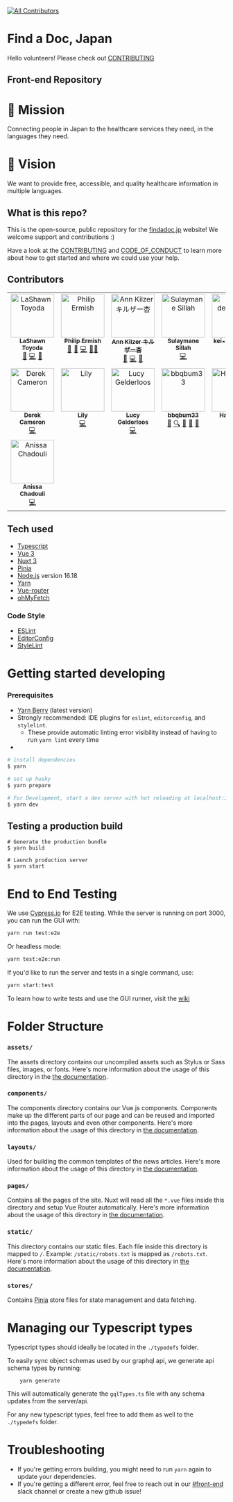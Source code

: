 [![All Contributors](https://img.shields.io/github/all-contributors/ourjapanlife/findadoc-web?color=ee8449&style=for-the-badge)](#contributors)

# Find a Doc, Japan

Hello volunteers! Please check out [CONTRIBUTING](/CONTRIBUTING.md)

## Front-end Repository

# 🧭 Mission

Connecting people in Japan to the healthcare services they need, in the languages they need.

# 🔭 Vision

We want to provide free, accessible, and quality healthcare information in multiple languages.

## What is this repo?

This is the open-source, public repository for the [findadoc.jp](https://findadoc.jp) website! We welcome support and contributions :)

Have a look at the [CONTRIBUTING](/CONTRIBUTING.md) and [CODE_OF_CONDUCT](/CODE_OF_CONDUCT.md) to learn more about how to get started and where we could use your help.

## Contributors

<!-- ALL-CONTRIBUTORS-LIST:START - Do not remove or modify this section -->
<!-- prettier-ignore-start -->
<!-- markdownlint-disable -->
<table>
  <tbody>
    <tr>
      <td align="center" valign="top" width="14.28%"><a href="http://theyokohamalife.com"><img src="https://avatars.githubusercontent.com/u/31802656?v=4?s=100" width="100px;" alt="LaShawn Toyoda"/><br /><sub><b>LaShawn Toyoda</b></sub></a><br /><a href="#ideas-theyokohamalife" title="Ideas, Planning, & Feedback">🤔</a> <a href="https://github.com/ourjapanlife/findadoc-web/commits?author=theyokohamalife" title="Code">💻</a> <a href="#promotion-theyokohamalife" title="Promotion">📣</a></td>
      <td align="center" valign="top" width="14.28%"><a href="http://www.philipermish.com"><img src="https://avatars.githubusercontent.com/u/4411499?v=4?s=100" width="100px;" alt="Philip Ermish"/><br /><sub><b>Philip Ermish</b></sub></a><br /><a href="#ideas-ermish" title="Ideas, Planning, & Feedback">🤔</a> <a href="https://github.com/ourjapanlife/findadoc-web/pulls?q=is%3Apr+reviewed-by%3Aermish" title="Reviewed Pull Requests">👀</a> <a href="https://github.com/ourjapanlife/findadoc-web/commits?author=ermish" title="Code">💻</a> <a href="#mentoring-ermish" title="Mentoring">🧑‍🏫</a></td>
      <td align="center" valign="top" width="14.28%"><a href="http://www.annkilzer.net/"><img src="https://avatars.githubusercontent.com/u/4602369?v=4?s=100" width="100px;" alt="Ann Kilzer キルザー杏"/><br /><sub><b>Ann Kilzer キルザー杏</b></sub></a><br /><a href="https://github.com/ourjapanlife/findadoc-web/commits?author=ann-kilzer" title="Documentation">📖</a> <a href="https://github.com/ourjapanlife/findadoc-web/commits?author=ann-kilzer" title="Code">💻</a> <a href="#projectManagement-ann-kilzer" title="Project Management">📆</a></td>
      <td align="center" valign="top" width="14.28%"><a href="http://sulaymanesillah.netlify.app"><img src="https://avatars.githubusercontent.com/u/99618731?v=4?s=100" width="100px;" alt="Sulaymane Sillah"/><br /><sub><b>Sulaymane Sillah</b></sub></a><br /><a href="https://github.com/ourjapanlife/findadoc-web/commits?author=Tch4lla" title="Code">💻</a></td>
      <td align="center" valign="top" width="14.28%"><a href="https://github.com/kei-design-jp"><img src="https://avatars.githubusercontent.com/u/72494066?v=4?s=100" width="100px;" alt="kei-design-jp"/><br /><sub><b>kei-design-jp</b></sub></a><br /><a href="#design-kei-design-jp" title="Design">🎨</a></td>
      <td align="center" valign="top" width="14.28%"><a href="https://github.com/nasiranebi914"><img src="https://avatars.githubusercontent.com/u/72615859?v=4?s=100" width="100px;" alt="Nasira Nebi"/><br /><sub><b>Nasira Nebi</b></sub></a><br /><a href="https://github.com/ourjapanlife/findadoc-web/commits?author=nasiranebi914" title="Code">💻</a></td>
      <td align="center" valign="top" width="14.28%"><a href="https://github.com/RageZBla"><img src="https://avatars.githubusercontent.com/u/1196871?v=4?s=100" width="100px;" alt="Olivier Lechevalier"/><br /><sub><b>Olivier Lechevalier</b></sub></a><br /><a href="https://github.com/ourjapanlife/findadoc-web/commits?author=RageZBla" title="Code">💻</a></td>
    </tr>
    <tr>
      <td align="center" valign="top" width="14.28%"><a href="https://github.com/deek87"><img src="https://avatars.githubusercontent.com/u/23059797?v=4?s=100" width="100px;" alt="Derek Cameron"/><br /><sub><b>Derek Cameron</b></sub></a><br /><a href="https://github.com/ourjapanlife/findadoc-web/commits?author=deek87" title="Code">💻</a></td>
      <td align="center" valign="top" width="14.28%"><a href="https://github.com/Kumaguro3"><img src="https://avatars.githubusercontent.com/u/82785482?v=4?s=100" width="100px;" alt="Lily"/><br /><sub><b>Lily</b></sub></a><br /><a href="https://github.com/ourjapanlife/findadoc-web/commits?author=Kumaguro3" title="Code">💻</a></td>
      <td align="center" valign="top" width="14.28%"><a href="https://github.com/lucy-gelderloos"><img src="https://avatars.githubusercontent.com/u/68394281?v=4?s=100" width="100px;" alt="Lucy Gelderloos"/><br /><sub><b>Lucy Gelderloos</b></sub></a><br /><a href="https://github.com/ourjapanlife/findadoc-web/commits?author=lucy-gelderloos" title="Code">💻</a></td>
      <td align="center" valign="top" width="14.28%"><a href="https://github.com/bbqbum33"><img src="https://avatars.githubusercontent.com/u/87373820?v=4?s=100" width="100px;" alt="bbqbum33"/><br /><sub><b>bbqbum33</b></sub></a><br /><a href="#business-bbqbum33" title="Business development">💼</a> <a href="#fundingFinding-bbqbum33" title="Funding Finding">🔍</a> <a href="#ideas-bbqbum33" title="Ideas, Planning, & Feedback">🤔</a> <a href="#research-bbqbum33" title="Research">🔬</a> <a href="#talk-bbqbum33" title="Talks">📢</a></td>
      <td align="center" valign="top" width="14.28%"><a href="https://github.com/Haruno10"><img src="https://avatars.githubusercontent.com/u/125802494?v=4?s=100" width="100px;" alt="Haruno10"/><br /><sub><b>Haruno10</b></sub></a><br /><a href="#ideas-Haruno10" title="Ideas, Planning, & Feedback">🤔</a></td>
      <td align="center" valign="top" width="14.28%"><a href="https://github.com/Aya-Yumino"><img src="https://avatars.githubusercontent.com/u/126957811?v=4?s=100" width="100px;" alt="Aya-Yumino"/><br /><sub><b>Aya-Yumino</b></sub></a><br /><a href="#research-Aya-Yumino" title="Research">🔬</a> <a href="#ideas-Aya-Yumino" title="Ideas, Planning, & Feedback">🤔</a></td>
      <td align="center" valign="top" width="14.28%"><a href="https://github.com/NabbeunNabi"><img src="https://avatars.githubusercontent.com/u/124335161?v=4?s=100" width="100px;" alt="William Brammer"/><br /><sub><b>William Brammer</b></sub></a><br /><a href="https://github.com/ourjapanlife/findadoc-web/commits?author=NabbeunNabi" title="Code">💻</a></td>
    </tr>
    <tr>
      <td align="center" valign="top" width="14.28%"><a href="https://github.com/Anissa3005"><img src="https://avatars.githubusercontent.com/u/114712265?v=4?s=100" width="100px;" alt="Anissa Chadouli"/><br /><sub><b>Anissa Chadouli</b></sub></a><br /><a href="https://github.com/ourjapanlife/findadoc-web/commits?author=Anissa3005" title="Code">💻</a></td>
    </tr>
  </tbody>
</table>

<!-- markdownlint-restore -->
<!-- prettier-ignore-end -->

<!-- ALL-CONTRIBUTORS-LIST:END -->

## Tech used

- [Typescript](https://www.typescriptlang.org/)
- [Vue 3](https://vuejs.org/)
- [Nuxt 3](https://nuxtjs.org/)
- [Pinia](https://pinia.vuejs.org/introduction.html)
- [Node.js](https://nodejs.org/en/) version 16.18
- [Yarn](https://yarnpkg.com/)
- [Vue-router](https://router.vuejs.org/)
- [ohMyFetch](https://github.com/unjs/ohmyfetch)

### Code Style

- [ESLint](https://eslint.org/)
- [EditorConfig](https://editorconfig.org)
- [StyleLint](https://stylelint.io)

# Getting started developing

### Prerequisites

- [Yarn Berry](https://yarnpkg.com/getting-started/install) (latest version)
- Strongly recommended: IDE plugins for `eslint`, `editorconfig`, and `stylelint`.
    - These provide automatic linting error visibility instead of having to run `yarn lint` every time
-

```bash
# install dependencies
$ yarn

# set up husky
$ yarn prepare

# For Development, start a dev server with hot reloading at localhost:3000
$ yarn dev
```

## Testing a production build

```
# Generate the production bundle
$ yarn build

# Launch production server
$ yarn start
```

# End to End Testing

We use [Cypress.io](https://www.cypress.io/) for E2E testing. While the server is running on port 3000, you can run the GUI with:

```sh
yarn run test:e2e
```

Or headless mode:

```sh
yarn test:e2e:run
```

If you'd like to run the server and tests in a single command, use:

```sh
yarn start:test
```

To learn how to write tests and use the GUI runner, visit the [wiki](https://github.com/ourjapanlife/findadoc-web/wiki/Writing-Tests)

# Folder Structure

### `assets/`

The assets directory contains our uncompiled assets such as Stylus or Sass files, images, or fonts.
Here's more information about the usage of this directory in the [the documentation](https://nuxtjs.org/docs/2.x/directory-structure/assets).

### `components/`

The components directory contains our Vue.js components. Components make up the different parts of our page and can be reused and imported into the pages, layouts and even other components.
Here's more information about the usage of this directory in [the documentation](https://nuxtjs.org/docs/2.x/directory-structure/components).

### `layouts/`

Used for building the common templates of the news articles.
Here's more information about the usage of this directory in [the documentation](https://nuxtjs.org/docs/2.x/directory-structure/layouts).

### `pages/`

Contains all the pages of the site. Nuxt will read all the `*.vue` files inside this directory and setup Vue Router automatically.
Here's more information about the usage of this directory in [the documentation](https://nuxtjs.org/docs/2.x/get-started/routing).

### `static/`

This directory contains our static files. Each file inside this directory is mapped to `/`.
Example: `/static/robots.txt` is mapped as `/robots.txt`. Here's more information about the usage of this directory in [the documentation](https://nuxtjs.org/docs/2.x/directory-structure/static).

### `stores/`

Contains [Pinia](https://pinia.vuejs.org/introduction.html) store files for state management and data fetching.

# Managing our Typescript types

Typescript types should ideally be located in the `./typedefs` folder.

To easily sync object schemas used by our graphql api, we generate api schema types by running:

```bashrc
    yarn generate
```

This will automatically generate the `gqlTypes.ts` file with any schema updates from the server/api.

For any new typescript types, feel free to add them as well to the `./typedefs` folder.

# Troubleshooting

- If you're getting errors building, you might need to run `yarn` again to update your dependencies.
- If you're getting a different error, feel free to reach out in our [#front-end](https://join.slack.com/t/find-a-doc/shared_invite/zt-s4744a6o-MGaGHzLN5wB9aXeha3vdsQ) slack channel or create a new github issue!

